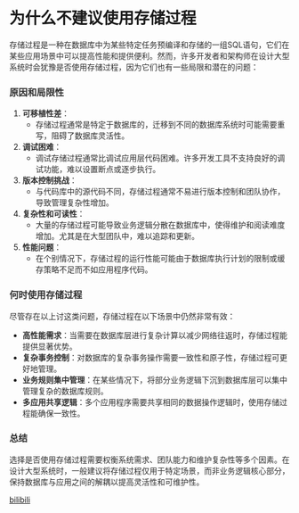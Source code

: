 # 为什么不建议使用存储过程

<font style="color:rgba(0, 0, 0, 0.82);">存储过程是一种在数据库中为某些特定任务预编译和存储的一组SQL语句，它们在某些应用场景中可以提高性能和提供便利。然而，许多开发者和架构师在设计大型系统时会犹豫是否使用存储过程，因为它们也有一些局限和潜在的问题：</font>

### <font style="color:rgba(0, 0, 0, 0.82);">原因和局限性</font>

1. **<font style="color:rgba(0, 0, 0, 0.82);">可移植性差</font>**<font style="color:rgba(0, 0, 0, 0.82);">：</font>
    - <font style="color:rgba(0, 0, 0, 0.82);">存储过程通常是特定于数据库的，迁移到不同的数据库系统时可能需要重写，阻碍了数据库灵活性。</font>
2. **<font style="color:rgba(0, 0, 0, 0.82);">调试困难</font>**<font style="color:rgba(0, 0, 0, 0.82);">：</font>
    - <font style="color:rgba(0, 0, 0, 0.82);">调试存储过程通常比调试应用层代码困难。许多开发工具不支持良好的调试功能，难以设置断点或逐步执行。</font>
3. **<font style="color:rgba(0, 0, 0, 0.82);">版本控制挑战</font>**<font style="color:rgba(0, 0, 0, 0.82);">：</font>
    - <font style="color:rgba(0, 0, 0, 0.82);">与代码库中的源代码不同，存储过程通常不易进行版本控制和团队协作，导致管理复杂性增加。</font>
4. **<font style="color:rgba(0, 0, 0, 0.82);">复杂性和可读性</font>**<font style="color:rgba(0, 0, 0, 0.82);">：</font>
    - <font style="color:rgba(0, 0, 0, 0.82);">大量的存储过程可能导致业务逻辑分散在数据库中，使得维护和阅读难度增加。尤其是在大型团队中，难以追踪和更新。</font>
5. **<font style="color:rgba(0, 0, 0, 0.82);">性能问题</font>**<font style="color:rgba(0, 0, 0, 0.82);">：</font>
    - <font style="color:rgba(0, 0, 0, 0.82);">在个别情况下，存储过程的运行性能可能由于数据库执行计划的限制或缓存策略不足而不如应用程序代码。</font>

### <font style="color:rgba(0, 0, 0, 0.82);">何时使用存储过程</font>

<font style="color:rgba(0, 0, 0, 0.82);">尽管存在以上讨这类问题，存储过程在以下场景中仍然非常有效：</font>

- **<font style="color:rgba(0, 0, 0, 0.82);">高性能需求</font>**<font style="color:rgba(0, 0, 0, 0.82);">：当需要在数据库层进行复杂计算以减少网络往返时，存储过程能提供显著优势。</font>
- **<font style="color:rgba(0, 0, 0, 0.82);">复杂事务控制</font>**<font style="color:rgba(0, 0, 0, 0.82);">：对数据库的复杂事务操作需要一致性和原子性，存储过程可更好地管理。</font>
- **<font style="color:rgba(0, 0, 0, 0.82);">业务规则集中管理</font>**<font style="color:rgba(0, 0, 0, 0.82);">：在某些情况下，将部分业务逻辑下沉到数据库层可以集中管理复杂的数据库规则。</font>
- **<font style="color:rgba(0, 0, 0, 0.82);">多应用共享逻辑</font>**<font style="color:rgba(0, 0, 0, 0.82);">：多个应用程序需要共享相同的数据操作逻辑时，使用存储过程能确保一致性。</font>

### <font style="color:rgba(0, 0, 0, 0.82);">总结</font>

<font style="color:rgba(0, 0, 0, 0.82);">选择是否使用存储过程需要权衡系统需求、团队能力和维护复杂性等多个因素。在设计大型系统时，一般建议将存储过程仅用于特定场景，而非业务逻辑核心部分，保持数据库与应用之间的解耦以提高灵活性和可维护性。</font>

<font style="color:rgba(0, 0, 0, 0.82);"></font>

[bilibili](https://player.bilibili.com/player.html?bvid=BV1kFpue5Ehj&p=12&page=12&autoplay=0)
